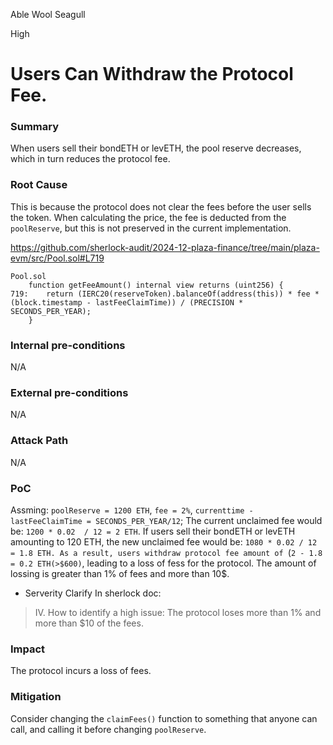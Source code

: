Able Wool Seagull

High

# Users Can Withdraw the Protocol Fee.


### Summary
When users sell their bondETH or levETH, the pool reserve decreases, which in turn reduces the protocol fee.

### Root Cause
This is because the protocol does not clear the fees before the user sells the token.
When calculating the price, the fee is deducted from the `poolReserve`, but this is not preserved in the current implementation.

https://github.com/sherlock-audit/2024-12-plaza-finance/tree/main/plaza-evm/src/Pool.sol#L719
```solidity
Pool.sol
    function getFeeAmount() internal view returns (uint256) {
719:    return (IERC20(reserveToken).balanceOf(address(this)) * fee * (block.timestamp - lastFeeClaimTime)) / (PRECISION * SECONDS_PER_YEAR);
    }
```  

### Internal pre-conditions
N/A

### External pre-conditions
N/A

### Attack Path
N/A

### PoC
Assming: `poolReserve = 1200 ETH`, `fee = 2%`, `currenttime - lastFeeClaimTime = SECONDS_PER_YEAR/12`;
The current unclaimed fee would be: `1200 * 0.02  / 12 = 2 ETH`.
If users sell their bondETH or levETH amounting to 120 ETH, the new unclaimed fee would be: `1080 * 0.02 / 12 = 1.8 ETH.
As a result, users withdraw protocol fee amount of `(`2 - 1.8 = 0.2 ETH(>$600)`, leading to a loss of fess for the protocol.
The amount of lossing is greater than 1% of fees and more than 10$.

- Serverity Clarify
In sherlock doc:
>IV. How to identify a high issue:
>The protocol loses more than 1% and more than $10 of the fees.

### Impact
The protocol incurs a loss of fees.

### Mitigation
Consider changing the `claimFees()` function to something that anyone can call, and calling it before changing `poolReserve`.